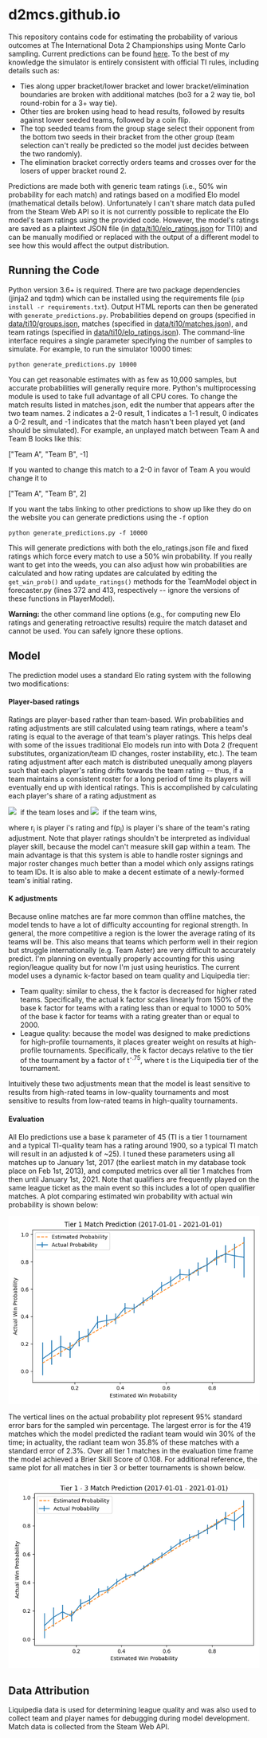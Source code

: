 # d2mcs.github.io

This repository contains code for estimating the probability of various outcomes at The International Dota 2 Championships using Monte Carlo sampling. Current predictions can be found [here](https://d2mcs.github.io/ti10/elo.html). To the best of my knowledge the simulator is entirely consistent with official TI rules, including details such as:

- Ties along upper bracket/lower bracket and lower bracket/elimination boundaries are broken with additional matches (bo3 for a 2 way tie, bo1 round-robin for a 3+ way tie).
- Other ties are broken using head to head results, followed by results against lower seeded teams, followed by a coin flip.
- The top seeded teams from the group stage select their opponent from the bottom two seeds in their bracket from the other group (team selection can't really be predicted so the model just decides between the two randomly).
- The elimination bracket correctly orders teams and crosses over for the losers of upper bracket round 2.

Predictions are made both with generic team ratings (i.e., 50% win probability for each match) and ratings based on a modified Elo model (mathematical details below). Unfortunately I can't share match data pulled from the Steam Web API so it is not currently possible to replicate the Elo model's team ratings using the provided code. However, the model's ratings are saved as a plaintext JSON file (in [data/ti10/elo_ratings.json](data/ti10/elo_ratings.json) for TI10) and can be manually modified or replaced with the output of a different model to see how this would affect the output distribution.

## Running the Code

Python version 3.6+ is required. There are two package dependencies (jinja2 and tqdm) which can be installed using the requirements file (`pip install -r requirements.txt`). Output HTML reports can then be generated with `generate_predictions.py`. Probabilities depend on groups (specified in [data/ti10/groups.json](data/ti10/groups.json), matches (specified in [data/ti10/matches.json](data/ti10/matches.json)), and team ratings (specified in [data/ti10/elo_ratings.json](data/ti10/elo_ratings.json)). The command-line interface requires a single parameter specifying the number of samples to simulate. For example, to run the simulator 10000 times:

```
python generate_predictions.py 10000
```

You can get reasonable estimates with as few as 10,000 samples, but accurate probabilities will generally require more. Python's multiprocessing module is used to take full advantage of all CPU cores. To change the match results listed in matches.json, edit the number that appears after the two team names. 2 indicates a 2-0 result, 1 indicates a 1-1 result, 0 indicates a 0-2 result, and -1 indicates that the match hasn't been played yet (and should be simulated). For example, an unplayed match between Team A and Team B looks like this:

["Team A", "Team B", -1]

If you wanted to change this match to a 2-0 in favor of Team A you would change it to

["Team A", "Team B", 2]

If you want the tabs linking to other predictions to show up like they do on the website you can generate predictions using the `-f` option

```
python generate_predictions.py -f 10000
```

This will generate predictions with both the elo_ratings.json file and fixed ratings which force every match to use a 50% win probability. If you really want to get into the weeds, you can also adjust how win probabilities are calculated and how rating updates are calculated by editing the `get_win_prob()` and `update_ratings()` methods for the TeamModel object in forecaster.py (lines 372 and 413, respectively -- ignore the versions of these functions in PlayerModel).

**Warning:** the other command line options (e.g., for computing new Elo ratings and generating retroactive results) require the match dataset and cannot be used. You can safely ignore these options.

## Model
The prediction model uses a standard Elo rating system with the following two modifications:

#### Player-based ratings
Ratings are player-based rather than team-based. Win probabilities and rating adjustments are still calculated using team ratings, where a team's rating is equal to the average of that team's player ratings. This helps deal with some of the issues traditional Elo models run into with Dota 2 (frequent substitutes, organization/team ID changes, roster instability, etc.). The team rating adjustment after each match is distributed unequally among players such that each player's rating drifts towards the team rating -- thus, if a team maintains a consistent roster for a long period of time its players will eventually end up with identical ratings. This is accomplished by calculating each player's share of a rating adjustment as

<img src="https://render.githubusercontent.com/render/math?math=f(p_i) = \frac{r_i}{\sum_jr_j}">&nbsp;&nbsp;if the team loses and
<img src="https://render.githubusercontent.com/render/math?math=f(p_i) = \frac{1/r_i}{\sum_j1/r_j}">&nbsp;&nbsp;if the team wins,

where r<sub>i</sub> is player i's rating and f(p<sub>i</sub>) is player i's share of the team's rating adjustment. Note that player ratings shouldn't be interpreted as individual player skill, because the model can't measure skill gap within a team. The main advantage is that this system is able to handle roster signings and major roster changes much better than a model which only assigns ratings to team IDs. It is also able to make a decent estimate of a newly-formed team's initial rating.

#### K adjustments
Because online matches are far more common than offline matches, the model tends to have a lot of difficulty accounting for regional strength. In general, the more competitive a region is the lower the average rating of its teams will be. This also means that teams which perform well in their region but struggle internationally (e.g. Team Aster) are very difficult to accurately predict. I'm planning on eventually properly accounting for this using region/league quality but for now I'm just using heuristics. The current model uses a dynamic k-factor based on team quality and Liquipedia tier:

- Team quality: similar to chess, the k factor is decreased for higher rated teams. Specifically, the actual k factor scales linearly from 150% of the base k factor for teams with a rating less than or equal to 1000 to 50% of the base k factor for teams with a rating greater than or equal to 2000.
- League quality: because the model was designed to make predictions for high-profile tournaments, it places greater weight on results at high-profile tournaments. Specifically, the k factor decays relative to the tier of the tournament by a factor of t<sup>-.75</sup>, where t is the Liquipedia tier of the tournament.

Intuitively these two adjustments mean that the model is least sensitive to results from high-rated teams in low-quality tournaments and most sensitive to results from low-rated teams in high-quality tournaments.

#### Evaluation

All Elo predictions use a base k parameter of 45 (TI is a tier 1 tournament and a typical TI-quality team has a rating around 1900, so a typical TI match will result in an adjusted k of ~25). I tuned these parameters using all matches up to January 1st, 2017 (the earliest match in my database took place on Feb 1st, 2013), and computed metrics over all tier 1 matches from then until January 1st, 2021. Note that qualifiers are frequently played on the same league ticket as the main event so this includes a lot of open qualifier matches. A plot comparing estimated win probability with actual win probability is shown below:

![Plot comparing estimated win probability to actual win probability for tier 1 matches](image/model_calibration.png)

The vertical lines on the actual probability plot represent 95% standard error bars for the sampled win percentage. The largest error is for the 419 matches which the model predicted the radiant team would win 30% of the time; in actuality, the radiant team won 35.8% of these matches with a standard error of 2.3%. Over all tier 1 matches in the evaluation time frame the model achieved a Brier Skill Score of 0.108. For additional reference, the same plot for all matches in tier 3 or better tournaments is shown below.

![Plot comparing estimated win probability to actual win probability for tier 1 -3 matches](image/model_calibration_tier3.png)

## Data Attribution
Liquipedia data is used for determining league quality and was also used to collect team and player names for debugging during model development. Match data is collected from the Steam Web API.
